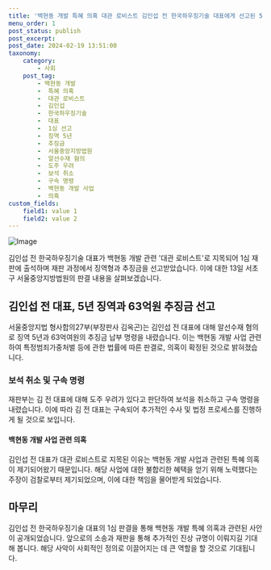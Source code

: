 ```yaml
---
title: '백현동 개발 특혜 의혹 대관 로비스트 김인섭 전 한국하우징기술 대표에게 선고된 5년 징역형과 63억원 추징금'
menu_order: 1
post_status: publish
post_excerpt: 
post_date: 2024-02-19 13:51:00
taxonomy:
    category:
        - 사회
    post_tag:
        - 백현동 개발
        -  특혜 의혹
        -  대관 로비스트
        -  김인섭
        -  한국하우징기술
        -  대표
        -  1심 선고
        -  징역 5년
        -  추징금
        -  서울중앙지방법원
        -  알선수재 혐의
        -  도주 우려
        -  보석 취소
        -  구속 명령
        -  백현동 개발 사업
        -  의혹
custom_fields:
    field1: value 1
    field2: value 2
---
```


![Image](https://imgnews.pstatic.net/image/277/2024/02/13/0005379151_001_20240213151001392.jpg?type=w647)

김인섭 전 한국하우징기술 대표가 백현동 개발 관련 '대관 로비스트'로 지목되어 1심 재판에 출석하며 재판 과정에서 징역형과 추징금을 선고받았습니다. 이에 대한 13일 서초구 서울중앙지방법원의 판결 내용을 살펴보겠습니다.
## 김인섭 전 대표, 5년 징역과 63억원 추징금 선고
서울중앙지법 형사합의27부(부장판사 김옥곤)는 김인섭 전 대표에 대해 알선수재 혐의로 징역 5년과 63억여원의 추징금 납부 명령을 내렸습니다. 이는 백현동 개발 사업 관련하여 특정범죄가중처벌 등에 관한 법률에 따른 판결로, 의혹이 확정된 것으로 밝혀졌습니다.
### 보석 취소 및 구속 명령
재판부는 김 전 대표에 대해 도주 우려가 있다고 판단하여 보석을 취소하고 구속 명령을 내렸습니다. 이에 따라 김 전 대표는 구속되어 추가적인 수사 및 법정 프로세스를 진행하게 될 것으로 보입니다.
#### 백현동 개발 사업 관련 의혹
김인섭 전 대표가 대관 로비스트로 지목된 이유는 백현동 개발 사업과 관련된 특혜 의혹이 제기되어왔기 때문입니다. 해당 사업에 대한 불합리한 혜택을 얻기 위해 노력했다는 주장이 검찰로부터 제기되었으며, 이에 대한 책임을 물어받게 되었습니다.
## 마무리
김인섭 전 한국하우징기술 대표의 1심 판결을 통해 백현동 개발 특혜 의혹과 관련된 사안이 공개되었습니다. 앞으로의 소송과 재판을 통해 추가적인 진상 규명이 이뤄지길 기대해 봅니다. 해당 사악이 사회적인 정의로 이끌어지는 데 큰 역할을 할 것으로 기대됩니다.
